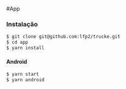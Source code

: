 #App

### Instalação

```sh
$ git clone git@github.com:lfp2/trucke.git
$ cd app
$ yarn install
```

#### Android

```sh
$ yarn start
$ yarn android
```
